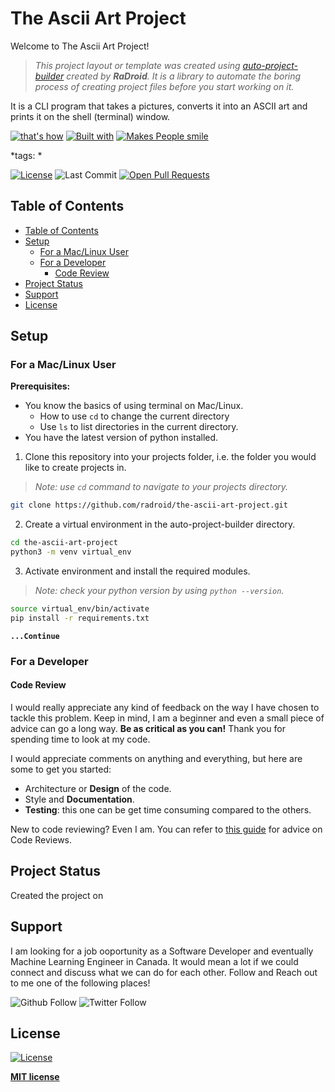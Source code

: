 # The Ascii Art Project
Welcome to The Ascii Art Project!
> *This project layout or template was created using [auto-project-builder](https://www.github.com/radroid/auto-project-builder) created by **RaDroid**.*
> *It is a library to automate the boring process of creating project files before you start working on it.*

It is a CLI program that takes a pictures, converts it into an ASCII art and prints it on the shell (terminal) window.

[![that's how](https://forthebadge.com/images/badges/thats-how-they-get-you.svg)](https://forthebadge.com) 
[![Built with](https://forthebadge.com/images/badges/built-with-love.svg)](https://forthebadge.com) 
[![Makes People smile](https://forthebadge.com/images/badges/makes-people-smile.svg)](https://forthebadge.com) 

*tags: *

[![License](https://img.shields.io/github/license/radroid/the-ascii-art-project?style=for-the-badge)](https://github.com/radroid/the-ascii-art-project/blob/master/LICENSE)
![Last Commit](https://img.shields.io/github/last-commit/radroid/the-ascii-art-project?style=for-the-badge) 
[![Open Pull Requests](https://img.shields.io/github/issues-pr/radroid/the-ascii-art-project?style=for-the-badge)](https://github.com/radroid/the-ascii-art-project/pulls) 

## Table of Contents
  - [Table of Contents](#table-of-contents)
  - [Setup](#setup)
    - [For a Mac/Linux User](#for-a-maclinux-user)
    - [For a Developer](#for-a-developer)
      - [Code Review](#code-review)
  - [Project Status](#project-status)
  - [Support](#support)
  - [License](#license)

## Setup
### For a Mac/Linux User

**Prerequisites:**
- You know the basics of using terminal on Mac/Linux.
  * How to use `cd` to change the current directory
  * Use `ls` to list directories in the current directory.
- You have the latest version of python installed.

1. Clone this repository into your projects folder, i.e. the folder you would like to create projects in.

> *Note: use `cd` command to navigate to your projects directory.*

```bash
git clone https://github.com/radroid/the-ascii-art-project.git
```

2. Create a virtual environment in the auto-project-builder directory.
```bash
cd the-ascii-art-project
python3 -m venv virtual_env
```

3. Activate environment and install the required modules.

> *Note: check your python version by using `python --version`.*

```bash
source virtual_env/bin/activate
pip install -r requirements.txt
```

**`...Continue`**

### For a Developer
#### Code Review
I would really appreciate any kind of feedback on the way I have chosen to tackle this problem. Keep in mind, I am a beginner and even a small piece of advice can go a long way. **Be as critical as you can!** Thank you for spending time to look at my code.

I would appreciate comments on anything and everything, but here are some to get you started:
- Architecture or **Design** of the code.
- Style and **Documentation**.
- **Testing**: this one can be get time consuming compared to the others.

New to code reviewing? Even I am. You can refer to [this guide](https://www.kevinlondon.com/2015/05/05/code-review-best-practices.html) for advice on Code Reviews.

## Project Status
Created the project on 

## Support
I am looking for a job ooportunity as a Software Developer and eventually Machine Learning Engineer in Canada. It would mean a lot if we could connect and discuss what we can do for each other.
Follow and Reach out to me one of the following places!

![Github Follow](https://img.shields.io/github/followers/radroid?label=Follow&style=social) ![Twitter Follow](https://img.shields.io/twitter/follow/?label=Follow&style=social)

## License

[![License](https://img.shields.io/github/license/radroid/the-ascii-art-project?style=for-the-badge)](https://github.com/radroid/the-ascii-art-project/blob/master/LICENSE)

**[MIT license](https://opensource.org/licenses/MIT)**
